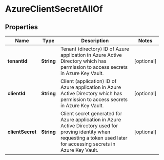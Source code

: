 

# AzureClientSecretAllOf


## Properties

| Name | Type | Description | Notes |
|------------ | ------------- | ------------- | -------------|
|**tenantId** | **String** | Tenant (directory) ID of Azure application in Azure Active Directory which has permission to access secrets in Azure Key Vault. |  [optional] |
|**clientId** | **String** | Client (application) ID of Azure application in Azure Active Directory which has permission to access secrets in Azure Key Vault. |  [optional] |
|**clientSecret** | **String** | Client secret generated for Azure application in Azure Active Directory used for proving identity when requesting a token used later for accessing secrets in Azure Key Vault. |  [optional] |



